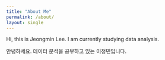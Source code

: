 ```yaml
---
title: "About Me"
permalink: /about/
layout: single
---
```

Hi, this is Jeongmin Lee. 
I am currently studying data analysis.

안녕하세요. 데이터 분석을 공부하고 있는 이정민입니다. 
